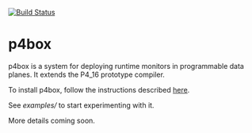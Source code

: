 [![Build Status](https://travis-ci.org/p4lang/p4c.svg?branch=master)](https://travis-ci.org/p4lang/p4c)

# p4box

p4box is a system for deploying runtime monitors in programmable data planes. It extends the P4_16 prototype compiler.

To install p4box, follow the instructions described [here](https://github.com/p4lang/p4c#getting-started).

See _examples/_ to start experimenting with it.

More details coming soon.

